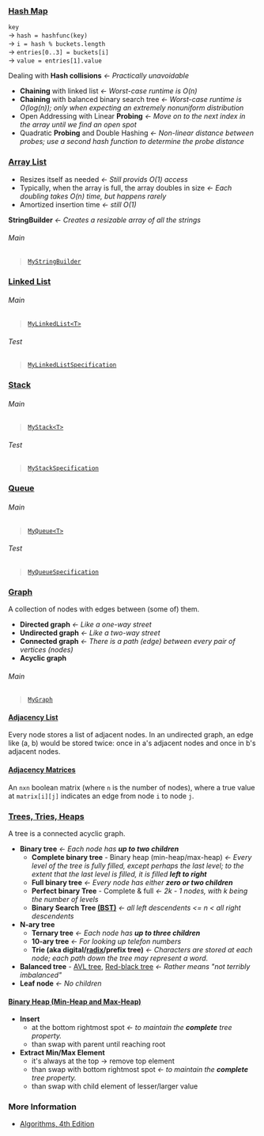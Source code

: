 ### [Hash Map](https://en.wikipedia.org/wiki/Hash_table)
`key`\
&rarr; `hash = hashfunc(key)`\
&rarr; `i = hash % buckets.length`\
&rarr; `entries[0..3] = buckets[i]`\
&rarr; `value = entries[1].value`

Dealing with **Hash collisions** *&larr; Practically unavoidable*
- **Chaining** with linked list *&larr; Worst-case runtime is O(n)*
- **Chaining** with balanced binary search tree *&larr; Worst-case runtime is O(log(n)); only when expecting an extremely nonuniform distribution*
- Open Addressing with Linear **Probing** *&larr; Move on to the next index in the array until we find an open spot*
- Quadratic **Probing** and Double Hashing *&larr; Non-linear distance between probes; use a second hash function to determine the probe distance*

### [Array List](https://en.wikipedia.org/wiki/Dynamic_array)
- Resizes itself as needed *&larr; Still provids O(1) access*
- Typically, when the array is full, the array doubles in size *&larr; Each doubling takes O(n) time, but happens rarely*
- Amortized insertion time *&larr; still O(1)*

**StringBuilder** *&larr; Creates a resizable array of all the strings*
###### Main
>[`MyStringBuilder`](./src/main/java/MyStringBuilder.java)

### [Linked List](https://en.wikipedia.org/wiki/Linked_list)
###### Main
>[`MyLinkedList<T>`](./src/main/java/MyLinkedList.java#L2-L14)
###### Test
>[`MyLinkedListSpecification`](./src/test/groovy/MyLinkedListSpecification.groovy)

### [Stack](https://en.wikipedia.org/wiki/Stack_\(abstract_data_type\))
###### Main
>[`MyStack<T>`](./src/main/java/MyStack.java#L4-L11)
###### Test
>[`MyStackSpecification`](./src/test/groovy/MyStackSpecification.groovy)

### [Queue](https://en.wikipedia.org/wiki/Queue_\(abstract_data_type\))
###### Main
>[`MyQueue<T>`](./src/main/java/MyQueue.java#L4-L12)
###### Test
>[`MyQueueSpecification`](./src/test/groovy/MyQueueSpecification.groovy)

### [Graph](https://en.wikipedia.org/wiki/Graph_\(abstract_data_type\))
A collection of nodes with edges between (some of) them.
- **Directed graph** *&larr; Like a one-way street*
- **Undirected graph** *&larr; Like a two-way street*
- **Connected graph** *&larr; There is a path (edge) between every pair of vertices (nodes)*
- **Acyclic graph**
###### Main
>[`MyGraph`](./src/main/java/MyGraph.java#L2-L6)

#### [Adjacency List](https://en.wikipedia.org/wiki/Adjacency_list)
Every node stores a list of adjacent nodes. In an undirected graph, an edge like (a, b) would be stored twice: once in a's adjacent nodes and once in b's adjacent nodes.

#### [Adjacency Matrices](https://en.wikipedia.org/wiki/Adjacency_matrix)
An `nxn` boolean matrix (where `n` is the number of nodes), where a true value at `matrix[i][j]` indicates an edge from node `i` to node `j`.

### [Trees, Tries, Heaps](https://en.wikipedia.org/wiki/Tree_\(data_structure\))
A tree is a connected acyclic graph.
- **Binary tree** *&larr; Each node has **up to two children***
    - **Complete binary tree** - Binary heap (min-heap/max-heap) *&larr; Every level of the tree is fully filled, except perhaps the last level; to the extent that the last level is filled, it is filled **left to right***
    - **Full binary tree** *&larr; Every node has either **zero or two children***
    - **Perfect binary Tree** - Complete & full *&larr; 2k - 1 nodes, with k being the number of levels*
    - **Binary Search Tree [(BST)](https://en.wikipedia.org/wiki/Binary_search_tree)** *&larr; all left descendents <= n < all right descendents*
- **N-ary tree**
    - **Ternary tree** *&larr; Each node has **up to three children***
    - **10-ary tree** *&larr; For looking up telefon numbers*
    - **Trie (aka digital/[radix](https://en.wikipedia.org/wiki/Radix_tree)/prefix tree)** *&larr; Characters are stored at each node; each path down the tree may represent a word.*
- **Balanced tree** - [AVL tree](https://en.wikipedia.org/wiki/AVL_tree), [Red-black tree](https://en.wikipedia.org/wiki/Red–black_tree) *&larr; Rather means "not terribly imbalanced"*
- **Leaf node** *&larr; No children*

#### [Binary Heap (Min-Heap and Max-Heap)](https://en.wikipedia.org/wiki/Heap_(data_structure))
- **Insert**
    - at the bottom rightmost spot *&larr; to maintain the **complete** tree property.*
    - than swap with parent until reaching root
- **Extract Min/Max Element**
    - it's always at the top &rarr; remove top element
    - than swap with bottom rightmost spot *&larr; to maintain the **complete** tree property.*
    - than swap with child element of lesser/larger value

### More Information
- [Algorithms, 4th Edition](https://algs4.cs.princeton.edu/home/)
